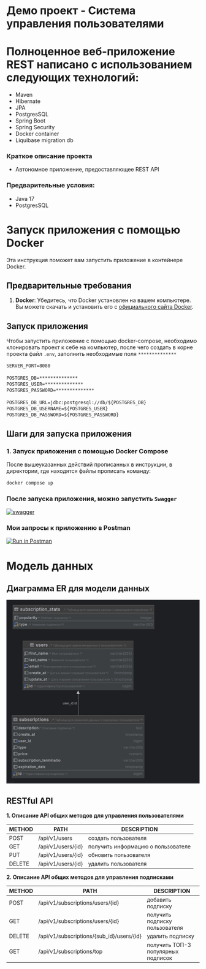 # Демо проект - Система управления пользователями

# Полноценное веб-приложение REST написано с использованием следующих технологий:

- Maven
- Hibernate
- JPA
- PostgresSQL
- Spring Boot
- Spring Security
- Docker container
- Liquibase migration db

### Краткое описание проекта

- Автономное приложение, предоставляющее REST API

### Предварительные условия:

- Java 17
- PostgresSQL

# Запуск приложения с помощью Docker

Эта инструкция поможет вам запустить приложение в контейнере Docker.

## Предварительные требования

1. **Docker**: Убедитесь, что Docker установлен на вашем компьютере. Вы можете скачать и установить его
   с [официального сайта Docker](https://www.docker.com/get-started).

## Запуск приложения

Чтобы запустить приложение с помощью docker-compose, необходимо клонировать проект к себе на компьютер, после чего
создать в корне проекта файл `.env`, заполнить необходимые поля `**************`

```.dotenv
SERVER_PORT=8080

POSTGRES_DB=**************
POSTGRES_USER=**************
POSTGRES_PASSWORD=**************

POSTGRES_DB_URL=jdbc:postgresql://db/${POSTGRES_DB}
POSTGRES_DB_USERNAME=${POSTGRES_USER}
POSTGRES_DB_PASSWORD=${POSTGRES_PASSWORD}
```

## Шаги для запуска приложения

### 1. Запуск приложения с помощью Docker Compose

После вышеуказанных действий прописанных в инструкции, в директории, где находятся файлы прописать команду:

```bash
docker compose up
```

### После запуска приложения, можно запустить ```Swagger```

[![swagger](https://img.shields.io/badge/Открыть%20swagger-ui-green)](http://localhost:8080/swagger-ui/index.html)

### Мои запросы к приложению в Postman

[![Run in Postman](https://run.pstmn.io/button.svg)](https://documenter.getpostman.com/view/21948648/2sB2j7d9t6)

# Модель данных

## Диаграмма ER для модели данных

<a href="materials/database_schema.png">
    <img src="materials/database_schema.png" alt="db_diagram" width="600"/>
</a>

## RESTful API

**1. Описание API общих методов для управления пользователями**

| METHOD | PATH               | DESCRIPTION                        |
|--------|--------------------|------------------------------------|
| POST   | /api/v1/users      | создать пользователя               |
| GET    | /api/v1/users/{id} | получить информацию о пользователе |
| PUT    | /api/v1/users/{id} | обновить пользователя              |
| DELETE | /api/v1/users/{id} | удалить пользователя               |

**2. Описание API общих методов для управления подписками**

| METHOD | PATH                                      | DESCRIPTION                        |
|--------|-------------------------------------------|------------------------------------|
| POST   | /api/v1/subscriptions/users/{id}          | добавить подписку                  |
| GET    | /api/v1/subscriptions/users/{id}          | получить подписку пользователя     |
| DELETE | /api/v1/subscriptions/{sub_id}/users/{id} | удалить подписку                   |
| GET    | /api/v1/subscriptions/top                 | получить ТОП-3 популярных подписок |